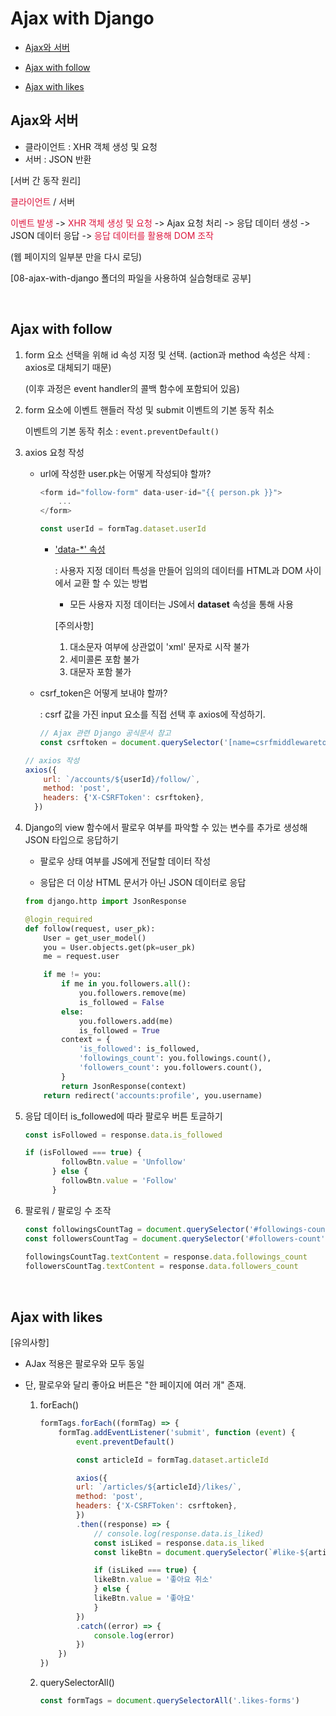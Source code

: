 # Ajax with Django

- [Ajax와 서버](#Ajax와-서버)

- [Ajax with follow](#Ajax-with-follow)

- [Ajax with likes](#Ajax-with-likes)

## Ajax와 서버

- 클라이언트 : XHR 객체 생성 및 요청
- 서버 : JSON 반환

[서버 간 동작 원리]

<span style="color: crimson;">클라이언트</span> / 서버

<span style="color: crimson;">이벤트 발생</span> -> <span style="color: crimson;">XHR 객체 생성 및 요청</span> -> Ajax 요청 처리 -> 응답 데이터 생성 -> JSON 데이터 응답 -> <span style="color: crimson;">응답 데이터를 활용해 DOM 조작</span>

(웹 페이지의 일부분 만을 다시 로딩)

[08-ajax-with-django 폴더의 파일을 사용하여 실습형태로 공부]

<br>

## Ajax with follow

1. form 요소 선택을 위해 id 속성 지정 및 선택. (action과 method 속성은 삭제 : axios로 대체되기 때문)

    (이후 과정은 event handler의 콜백 함수에 포함되어 있음)

2. form 요소에 이벤트 핸들러 작성 및 submit 이벤트의 기본 동작 취소
    
    이벤트의 기본 동작 취소 : `event.preventDefault()`

3. axios 요청 작성

    - url에 작성한 user.pk는 어떻게 작성되야 할까?

        ```javascript
        <form id="follow-form" data-user-id="{{ person.pk }}">
            ...
        </form>

        const userId = formTag.dataset.userId
        ```

        - <U>'data-*' 속성</U>
        
            : 사용자 지정 데이터 특성을 만들어 임의의 데이터를 HTML과 DOM 사이에서 교환 할 수 있는 방법

            - 모든 사용자 지정 데이터는 JS에서 **dataset** 속성을 통해 사용

            [주의사항]

            1. 대소문자 여부에 상관없이 'xml' 문자로 시작 불가
            2. 세미콜론 포함 불가
            3. 대문자 포함 불가

    - csrf_token은 어떻게 보내야 할까?

        : csrf 값을 가진 input 요소를 직접 선택 후 axios에 작성하기.

        ```javascript
        // Ajax 관련 Django 공식문서 참고
        const csrftoken = document.querySelector('[name=csrfmiddlewaretoken]').value

        ```

    ```javascript
    // axios 작성
    axios({
        url: `/accounts/${userId}/follow/`,
        method: 'post',
        headers: {'X-CSRFToken': csrftoken},
      })
    ```

4. Django의 view 함수에서 팔로우 여부를 파악할 수 있는 변수를 추가로 생성해 JSON 타입으로 응답하기

    - 팔로우 상태 여부를 JS에게 전달할 데이터 작성

    - 응답은 더 이상 HTML 문서가 아닌 JSON 데이터로 응답

    ```python
    from django.http import JsonResponse
    
    @login_required
    def follow(request, user_pk):
        User = get_user_model()
        you = User.objects.get(pk=user_pk)
        me = request.user

        if me != you:
            if me in you.followers.all():
                you.followers.remove(me)
                is_followed = False
            else:
                you.followers.add(me)
                is_followed = True
            context = {
                'is_followed': is_followed,
                'followings_count': you.followings.count(),
                'followers_count': you.followers.count(),
            }
            return JsonResponse(context)
        return redirect('accounts:profile', you.username)
    ```

5. 응답 데이터 is_followed에 따라 팔로우 버튼 토글하기

    ```javascript
    const isFollowed = response.data.is_followed

    if (isFollowed === true) {
            followBtn.value = 'Unfollow'
          } else {
            followBtn.value = 'Follow'
          }
    ```

6. 팔로워 / 팔로잉 수 조작

    ```javascript
    const followingsCountTag = document.querySelector('#followings-count')
    const followersCountTag = document.querySelector('#followers-count')
          
    followingsCountTag.textContent = response.data.followings_count
    followersCountTag.textContent = response.data.followers_count
    ```

<br>

## Ajax with likes

[유의사항]

- AJax 적용은 팔로우와 모두 동일

- 단, 팔로우와 달리 좋아요 버튼은 "한 페이지에 여러 개" 존재.

    1. forEach()

        ```javascript
        formTags.forEach((formTag) => { 
            formTag.addEventListener('submit', function (event) {
                event.preventDefault()

                const articleId = formTag.dataset.articleId

                axios({
                url: `/articles/${articleId}/likes/`,
                method: 'post',
                headers: {'X-CSRFToken': csrftoken},
                })
                .then((response) => {
                    // console.log(response.data.is_liked)
                    const isLiked = response.data.is_liked
                    const likeBtn = document.querySelector(`#like-${articleId}`)

                    if (isLiked === true) {
                    likeBtn.value = '좋아요 취소'
                    } else {
                    likeBtn.value = '좋아요'
                    }
                })
                .catch((error) => {
                    console.log(error)
                })
            })
        })
        ```

    2. querySelectorAll()

        ```javascript
        const formTags = document.querySelectorAll('.likes-forms')
        ```